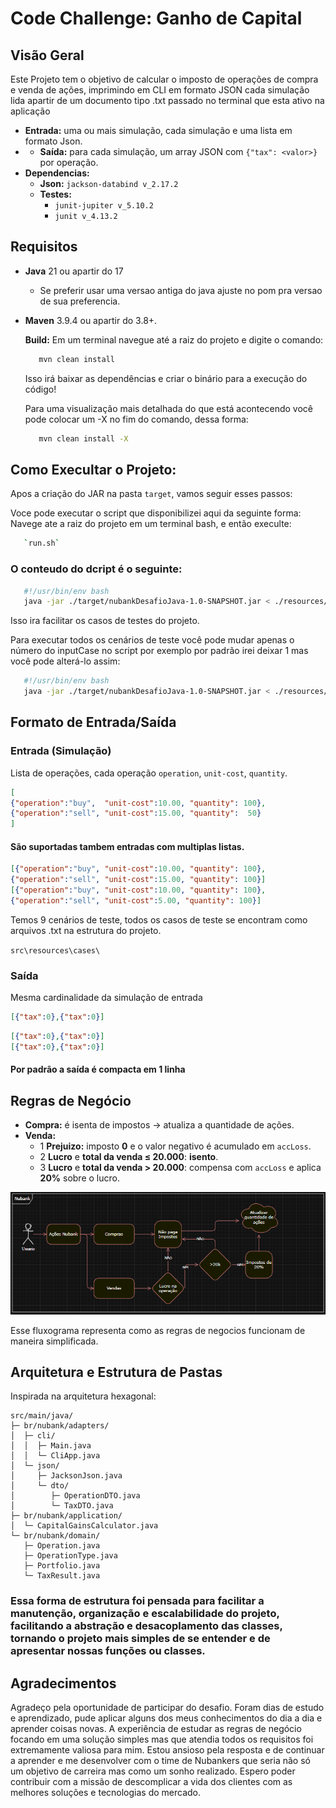 # Code Challenge: Ganho de Capital

## Visão Geral

Este Projeto tem o objetivo de calcular o imposto de operações de compra e venda de ações, imprimindo em CLI em formato JSON cada simulação lida apartir de um documento tipo .txt passado no terminal que esta ativo na aplicação 

 - **Entrada:**  uma ou mais simulação, cada simulação e uma lista em formato Json.
 - - **Saída:** para cada simulação, um array JSON com `{"tax": <valor>}` por operação.
 - **Dependencias:**
   - **Json:** `jackson-databind v_2.17.2`
   - **Testes:** 
     - `junit-jupiter v_5.10.2`
     - `junit v_4.13.2`

## Requisitos
 - **Java** 21 ou apartir do 17 
      - Se preferir usar uma versao antiga do java ajuste no pom pra versao de sua preferencia.
 - **Maven**  3.9.4 ou apartir do 3.8+.
  
   **Build:**
   Em um terminal navegue até a raiz do projeto e digite o comando:
   ```bash
      mvn clean install
   ```
   Isso irá baixar as dependências e criar o binário para a execução do código!
   
   Para uma visualização mais detalhada do que está acontecendo você pode colocar um -X no fim do comando, dessa forma:
   ```bash
      mvn clean install -X
   ```


## Como Execultar o Projeto: 

   Apos a criação do JAR na pasta `target`, vamos seguir esses passos: 

   Voce pode executar o script que disponibilizei aqui da seguinte forma:
      Navege ate a raiz do projeto em um terminal bash, e então execulte:  
   
   ```bash  
      `run.sh`
   ```
   ### O conteudo do dcript é o seguinte:
   
   ```bash
      #!/usr/bin/env bash
      java -jar ./target/nubankDesafioJava-1.0-SNAPSHOT.jar < ./resources/cases/inputCase1.txt
   ```

   Isso ira facilitar os casos de testes do projeto.

   Para executar todos os cenários de teste você pode mudar apenas o número do inputCase no script por exemplo por padrão irei deixar 1 mas você pode alterá-lo assim:

   ```bash
      #!/usr/bin/env bash
      java -jar ./target/nubankDesafioJava-1.0-SNAPSHOT.jar < ./resources/cases/inputCase2.txt
   ```

## Formato de Entrada/Saída

   ### Entrada (Simulação)
   Lista de operações, cada operação `operation`, `unit-cost`, `quantity`.

   ```json
   [
   {"operation":"buy",  "unit-cost":10.00, "quantity": 100},
   {"operation":"sell", "unit-cost":15.00, "quantity":  50}
   ]
   ```

   #### São suportadas tambem entradas com multiplas listas.

   ```json
   [{"operation":"buy", "unit-cost":10.00, "quantity": 100},
   {"operation":"sell", "unit-cost":15.00, "quantity": 100}]
   [{"operation":"buy", "unit-cost":10.00, "quantity": 100},
   {"operation":"sell", "unit-cost":5.00, "quantity": 100}]
   ```

   Temos 9 cenários de teste, todos os casos de teste se encontram como arquivos .txt na estrutura do projeto.

   `src\resources\cases\`

   ### Saída
   Mesma cardinalidade da simulação de entrada
   ```json
   [{"tax":0},{"tax":0}]
   ```
   ```json
   [{"tax":0},{"tax":0}]
   [{"tax":0},{"tax":0}]
   ```
   #### Por padrão a saída é compacta em 1 linha

## Regras de Negócio
   - **Compra:**  é isenta de impostos -> atualiza a quantidade de ações.
   - **Venda:**
     - 1 **Prejuizo:** imposto **0** e o valor negativo é acumulado em `accLoss`.
     - 2 **Lucro** e **total da venda ≤ 20.000**: **isento**.
     - 3 **Lucro** e **total da venda > 20.000**: compensa com `accLoss` e aplica **20%** sobre o lucro.

![nuFluxo.PNG](resources/imagens/nuFluxo.PNG)

Esse fluxograma representa como as regras de negocios funcionam de maneira simplificada.

## Arquitetura e Estrutura de Pastas

   Inspirada na arquitetura hexagonal:

   ```
   src/main/java/
   ├─ br/nubank/adapters/
   │  ├─ cli/
   │  │  ├─ Main.java
   │  │  └─ CliApp.java
   │  └─ json/
   │     ├─ JacksonJson.java
   │     └─ dto/
   │        ├─ OperationDTO.java
   │        └─ TaxDTO.java
   ├─ br/nubank/application/
   │  └─ CapitalGainsCalculator.java
   └─ br/nubank/domain/
      ├─ Operation.java
      ├─ OperationType.java
      ├─ Portfolio.java
      └─ TaxResult.java
   ```

   ### Essa forma de estrutura foi pensada para facilitar a manutenção, organização e escalabilidade do projeto, facilitando a abstração e desacoplamento das classes, tornando o projeto mais simples de se entender e de apresentar nossas funções ou classes.

   ## Agradecimentos
   Agradeço pela oportunidade de participar do desafio. Foram dias de estudo e aprendizado, pude aplicar alguns dos meus conhecimentos do dia a dia e aprender coisas novas. A experiência de estudar as regras de negócio focando em uma solução simples mas que atendia todos os requisitos foi extremamente valiosa para mim. Estou ansioso pela resposta e de continuar a aprender e me desenvolver com o time de Nubankers que seria não só um objetivo de carreira mas como um sonho realizado. Espero poder contribuir com a missão de descomplicar a vida dos clientes com as melhores soluções e tecnologias do mercado.

